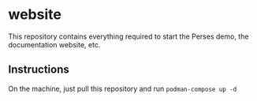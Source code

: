 # website

This repository contains everything required to start the Perses demo, the documentation website, etc.

## Instructions

On the machine, just pull this repository and run `podman-compose up -d`
